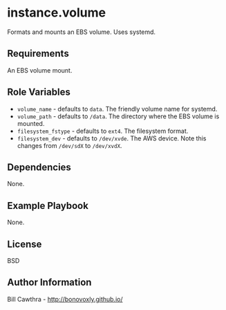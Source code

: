 instance.volume
=========

Formats and mounts an EBS volume.  Uses systemd.

Requirements
------------

An EBS volume mount.

Role Variables
--------------

- `volume_name` - defaults to `data`. The friendly volume name for systemd.
- `volume_path` - defaults to `/data`.  The directory where the EBS volume is mounted.
- `filesystem_fstype` - defaults to `ext4`. The filesystem format.
- `filesystem_dev` - defaults to `/dev/xvde`.  The AWS device.  Note this changes from `/dev/sdX` to `/dev/xvdX`.

Dependencies
------------

None.

Example Playbook
----------------

None.

License
-------

BSD

Author Information
------------------

Bill Cawthra - http://bonovoxly.github.io/
